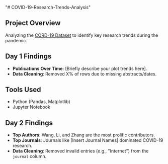 "# COVID-19-Research-Trends-Analysis" 

## Project Overview  
Analyzing the [CORD-19 Dataset](https://www.kaggle.com/allen-institute-for-ai/CORD-19-research-challenge) to identify key research trends during the pandemic.  

## Day 1 Findings  
- **Publications Over Time**: [Briefly describe your plot trends here].  
- **Data Cleaning**: Removed X% of rows due to missing abstracts/dates.  

## Tools Used  
- Python (Pandas, Matplotlib)  
- Jupyter Notebook  


## Day 2 Findings  
- **Top Authors**: Wang, Li, and Zhang are the most prolific contributors.  
- **Top Journals**: Journals like [Insert Journal Names] dominated COVID-19 research.  
- **Data Cleaning**: Removed invalid entries (e.g., "Internet") from the `journal` column.  